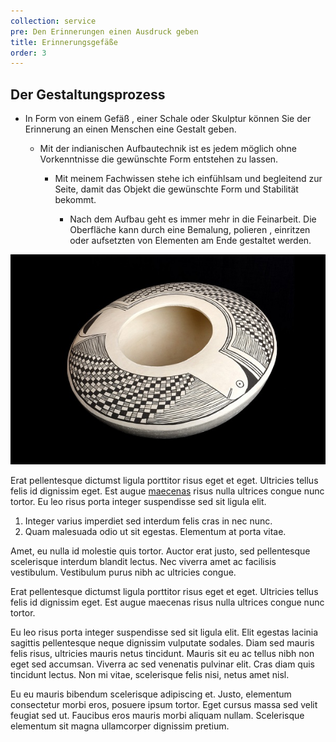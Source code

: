 ```yaml
---
collection: service
pre: Den Erinnerungen einen Ausdruck geben
title: Erinnerungsgefäße
order: 3
---
```

## Der Gestaltungsprozess

* In Form von einem Gefäß , einer Schale oder Skulptur können Sie der Erinnerung an einen Menschen eine Gestalt geben.

  * Mit der indianischen Aufbautechnik ist es jedem möglich  ohne Vorkenntnisse die gewünschte Form entstehen zu lassen. 

    * Mit meinem Fachwissen stehe ich einfühlsam und begleitend zur Seite, damit das Objekt die gewünschte Form und Stabilität bekommt.

      * Nach dem Aufbau geht es immer mehr in die Feinarbeit. Die Oberfläche kann durch eine Bemalung, polieren , einritzen oder aufsetzten von Elementen am Ende gestaltet werden.

![Text](../media/gallerie_1.jpg "Text")

Erat pellentesque dictumst ligula porttitor risus eget et eget. Ultricies tellus felis id dignissim eget. Est augue [maecenas](http://127.0.0.1:8000/) risus nulla ultrices congue nunc tortor. Eu leo risus porta integer suspendisse sed sit ligula elit.

1. Integer varius imperdiet sed interdum felis cras in nec nunc.
2. Quam malesuada odio ut sit egestas. Elementum at porta vitae.

Amet, eu nulla id molestie quis tortor. Auctor erat justo, sed pellentesque scelerisque interdum blandit lectus. Nec viverra amet ac facilisis vestibulum. Vestibulum purus nibh ac ultricies congue.

Erat pellentesque dictumst ligula porttitor risus eget et eget. Ultricies tellus felis id dignissim eget. Est augue maecenas risus nulla ultrices congue nunc tortor.

Eu leo risus porta integer suspendisse sed sit ligula elit. Elit egestas lacinia sagittis pellentesque neque dignissim vulputate sodales. Diam sed mauris felis risus, ultricies mauris netus tincidunt. Mauris sit eu ac tellus nibh non eget sed accumsan. Viverra ac sed venenatis pulvinar elit. Cras diam quis tincidunt lectus. Non mi vitae, scelerisque felis nisi, netus amet nisl.

Eu eu mauris bibendum scelerisque adipiscing et. Justo, elementum consectetur morbi eros, posuere ipsum tortor. Eget cursus massa sed velit feugiat sed ut. Faucibus eros mauris morbi aliquam nullam. Scelerisque elementum sit magna ullamcorper dignissim pretium.